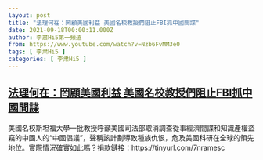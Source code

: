 ```yaml
---
layout: post
title: "法理何在：罔顧美國利益 美國名校教授們阻止FBI抓中國間諜"
date: 2021-09-18T00:00:11.000Z
author: 李肅Hi5第一頻道
from: https://www.youtube.com/watch?v=Nzb6FvMM3e0
tags: [ 李肃Hi5 ]
categories: [ 李肃Hi5 ]
---
```

<!--1631923211000-->
[法理何在：罔顧美國利益 美國名校教授們阻止FBI抓中國間諜](https://www.youtube.com/watch?v=Nzb6FvMM3e0)
------

<div>
美國名校斯坦福大學一批教授呼籲美國司法部取消調查從事經濟間諜和知識產權盜竊的中國人的“中國倡議”，聲稱該計劃導致種族仇恨，危及美國科研在全球的領先地位。實際情況確實如此嗎？捐款鏈接：https://tinyurl.com/7nramesc
</div>
